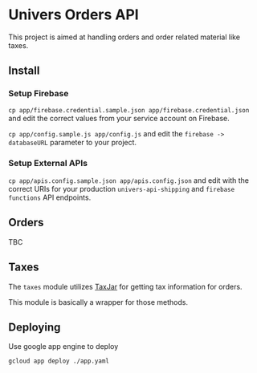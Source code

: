 # Univers Orders API

This project is aimed at handling orders and order related material like taxes.

## Install

### Setup Firebase

`cp app/firebase.credential.sample.json app/firebase.credential.json` and edit the correct values from your service account on Firebase.

`cp app/config.sample.js app/config.js` and edit the `firebase -> databaseURL` parameter to your project.

### Setup External APIs

`cp app/apis.config.sample.json app/apis.config.json` and edit with the correct URIs for your production `univers-api-shipping` and `firebase functions` API endpoints.

## Orders

TBC

## Taxes

The `taxes` module utilizes [TaxJar](https://www.taxjar.com) for getting tax information for orders.

This module is basically a wrapper for those methods.

## Deploying

Use google app engine to deploy

`gcloud app deploy ./app.yaml`
